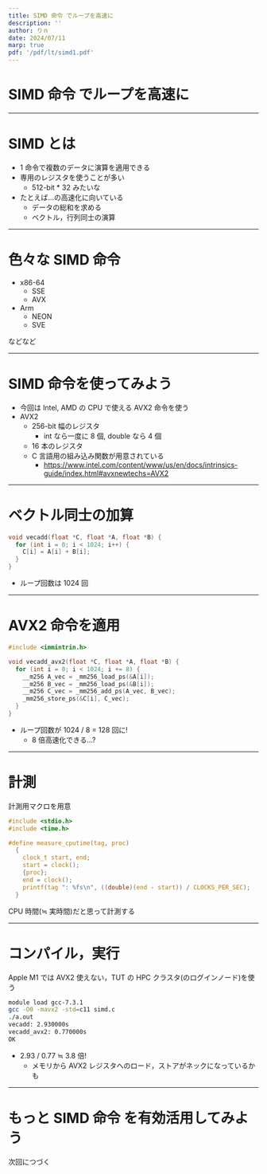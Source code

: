```yaml
---
title: SIMD 命令 でループを高速に
description: ''
author: りｎ
date: 2024/07/11
marp: true
pdf: '/pdf/lt/simd1.pdf'
---
```


# SIMD 命令 でループを高速に

---

# SIMD とは

- 1 命令で複数のデータに演算を適用できる
- 専用のレジスタを使うことが多い
  - 512-bit \* 32 みたいな
- たとえば...の高速化に向いている
  - データの総和を求める
  - ベクトル，行列同士の演算

---

# 色々な SIMD 命令

- x86-64
  - SSE
  - AVX
- Arm
  - NEON
  - SVE

などなど

---

# SIMD 命令を使ってみよう

- 今回は Intel, AMD の CPU で使える AVX2 命令を使う
- AVX2
  - 256-bit 幅のレジスタ
    - int なら一度に 8 個, double なら 4 個
  - 16 本のレジスタ
  - C 言語用の組み込み関数が用意されている
    - https://www.intel.com/content/www/us/en/docs/intrinsics-guide/index.html#avxnewtechs=AVX2

---

# ベクトル同士の加算

```c
void vecadd(float *C, float *A, float *B) {
  for (int i = 0; i < 1024; i++) {
    C[i] = A[i] + B[i];
  }
}
```

- ループ回数は 1024 回

---

# AVX2 命令を適用

```c
#include <immintrin.h>

void vecadd_avx2(float *C, float *A, float *B) {
  for (int i = 0; i < 1024; i += 8) {
    __m256 A_vec = _mm256_load_ps(&A[i]);
    __m256 B_vec = _mm256_load_ps(&B[i]);
    __m256 C_vec = _mm256_add_ps(A_vec, B_vec);
    _mm256_store_ps(&C[i], C_vec);
  }
}
```

- ループ回数が 1024 / 8 = 128 回に!
  - 8 倍高速化できる...?

---

# 計測

計測用マクロを用意

```c
#include <stdio.h>
#include <time.h>

#define measure_cputime(tag, proc)                                             \
  {                                                                            \
    clock_t start, end;                                                        \
    start = clock();                                                           \
    {proc};                                                                    \
    end = clock();                                                             \
    printf(tag ": %fs\n", ((double)(end - start)) / CLOCKS_PER_SEC);           \
  }
```

CPU 時間(≒ 実時間)だと思って計測する

---

# コンパイル，実行

Apple M1 では AVX2 使えない，TUT の HPC クラスタ(のログインノード)を使う

```bash
module load gcc-7.3.1
gcc -O0 -mavx2 -std=c11 simd.c
./a.out
vecadd: 2.930000s
vecadd_avx2: 0.770000s
OK
```

- 2.93 / 0.77 ≒ 3.8 倍!
  - メモリから AVX2 レジスタへのロード，ストアがネックになっているかも

---

# もっと SIMD 命令 を有効活用してみよう

次回につづく
